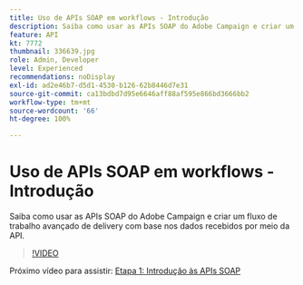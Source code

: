 ```yaml
---
title: Uso de APIs SOAP em workflows - Introdução
description: Saiba como usar as APIs SOAP do Adobe Campaign e criar um fluxo de trabalho avançado de delivery com base nos dados recebidos por meio da API.
feature: API
kt: 7772
thumbnail: 336639.jpg
role: Admin, Developer
level: Experienced
recommendations: noDisplay
exl-id: ad2e46b7-d5d1-4530-b126-62b8446d7e31
source-git-commit: ca13bdbd7d95e6646aff88af595e866bd3666bb2
workflow-type: tm+mt
source-wordcount: '66'
ht-degree: 100%

---
```


# Uso de APIs SOAP em workflows - Introdução

Saiba como usar as APIs SOAP do Adobe Campaign e criar um fluxo de trabalho avançado de delivery com base nos dados recebidos por meio da API.

>[!VIDEO](https://video.tv.adobe.com/v/336639?quality=12)

Próximo vídeo para assistir: [Etapa 1: Introdução às APIs SOAP](/help/tutorial-use-soap-apis/get-started-with-soap-apis.md)
